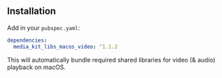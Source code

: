 ## Installation

Add in your `pubspec.yaml`:

```yaml
dependencies:
  media_kit_libs_macos_video: ^1.1.2
```

This will automatically bundle required shared libraries for video (& audio) playback on macOS.
